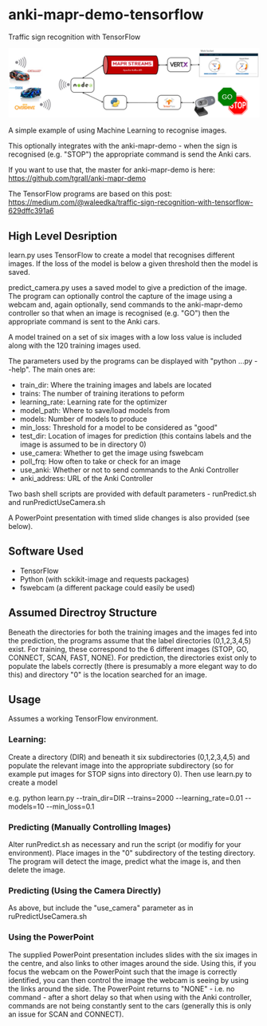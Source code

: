 # anki-mapr-demo-tensorflow
Traffic sign recognition with TensorFlow

 ![alt tag](architecture.png)

A simple example of using Machine Learning to recognise images.

This optionally integrates with the anki-mapr-demo - when the sign is recognised (e.g. "STOP") the appropriate command is send the Anki cars.

If you want to use that, the master for anki-mapr-demo is here: https://github.com/tgrall/anki-mapr-demo

The TensorFlow programs are based on this post: https://medium.com/@waleedka/traffic-sign-recognition-with-tensorflow-629dffc391a6

## High Level Desription

learn.py uses TensorFlow to create a model that recognises different images. If the loss of the model is below a given threshold then the model is saved.

predict_camera.py uses a saved model to give a prediction of the image. The program can optionally control the capture of the image using a webcam and, again optionally, send commands to the anki-mapr-demo controller so that when an image is recognised (e.g. "GO") then the appropriate command is sent to the Anki cars.

A model trained on a set of six images with a low loss value is included along with the 120 training images used.

The parameters used by the programs can be displayed with "python ...py --help". The main ones are:
- train_dir:      Where the training images and labels are located
- trains:         The number of training iterations to peform
- learning_rate:  Learning rate for the optimizer
- model_path:     Where to save/load models from
- models:         Number of models to produce
- min_loss:       Threshold for a model to be considered as "good"
- test_dir:       Location of images for prediction (this contains labels and the image is assumed to be in directory 0)
- use_camera:     Whether to get the image using fswebcam
- poll_frq:       How often to take or check for an image
- use_anki:       Whether or not to send commands to the Anki Controller
- anki_address:   URL of the Anki Controller

Two bash shell scripts are provided with default parameters - runPredict.sh and runPredictUseCamera.sh

A PowerPoint presentation with timed slide changes is also provided (see below).

## Software Used

- TensorFlow
- Python (with sckikit-image and requests packages)
- fswebcam (a different package could easily be used)

## Assumed Directroy Structure

Beneath the directories for both the training images and the images fed into the prediction, the programs assume that the label directories (0,1,2,3,4,5) exist. For training, these correspond to the 6 different images (STOP, GO, CONNECT, SCAN, FAST, NONE). For prediction, the directories exist only to populate the labels correctly (there is presumably a more elegant way to do this) and directory "0" is the location searched for an image.

## Usage
Assumes a working TensorFlow environment.

### Learning:
Create a directory (DIR) and beneath it six subdirectories (0,1,2,3,4,5) and populate the relevant image into the appropriate subdirectory (so for example put images for STOP signs into directory 0). Then use learn.py to create a model

e.g. python learn.py --train_dir=DIR --trains=2000 --learning_rate=0.01 --models=10 --min_loss=0.1

### Predicting (Manually Controlling Images)
Alter runPredict.sh as necessary and run the script (or modifiy for your environment). Place images in the "0" subdirectory of the testing directory. The program will detect the image, predict what the image is, and then delete the image.

### Predicting (Using the Camera Directly)
As above, but include the "use_camera" parameter as in ruPredictUseCamera.sh

### Using the PowerPoint
The supplied PowerPoint presentation includes slides with the six images in the centre, and also links to other images around the side. Using this, if you focus the webcam on the PowerPoint such that the image is correctly identified, you can then control the image the webcam is seeing by using the links around the side. The PowerPoint returns to "NONE" - i.e. no command - after a short delay so that when using with the Anki controller, commands are not being constantly sent to the cars (generally this is only an issue for SCAN and CONNECT).
